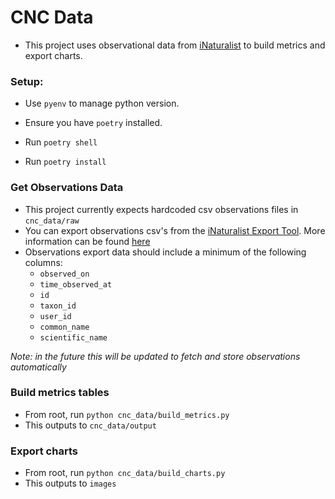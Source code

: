 # CNC Data
- This project uses observational data from [iNaturalist](https://www.inaturalist.org/home) to build metrics and export charts.

### Setup:

- Use `pyenv` to manage python version.
- Ensure you have `poetry` installed.


- Run `poetry shell`
- Run `poetry install`

### Get Observations Data
- This project currently expects hardcoded csv observations files in `cnc_data/raw`
- You can export observations csv's from the [iNaturalist Export Tool](https://www.inaturalist.org/observations/export). More information can be found [here](https://www.inaturalist.org/pages/how+can+i+use+it)
- Observations export data should include a minimum of the following columns:
    - `observed_on`
    - `time_observed_at`
    - `id`
    - `taxon_id`
    - `user_id`
    - `common_name`
    - `scientific_name`

*Note: in the future this will be updated to fetch and store observations automatically*

### Build metrics tables
- From root, run `python cnc_data/build_metrics.py`
- This outputs to `cnc_data/output`

### Export charts
- From root, run `python cnc_data/build_charts.py`
- This outputs to `images`